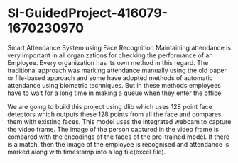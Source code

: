 # SI-GuidedProject-416079-1670230970
Smart Attendance System using Face Recognition
Maintaining attendance is very important in all organizations for checking the performance of an Employee.
Every organization has its own method in this regard.
The traditional approach was marking attendance manually using the old paper or file-based approach and some have adopted methods of automatic
attendance using biometric techniques.
But in these methods employees have to wait for a long time in making a queue when they enter the office.

We are going to build this project using dlib which uses 128 point face detectors which outputs these 128 points 
from all the face and compares them with existing faces. This model uses the integrated webcam to capture the video frame.
The image of the person captured in the video frame is compared with the encodings of the faces of the pre-trained model. 
If there is a match, then the image of the employee is recognised and attendance is marked along with timestamp into a log file(excel file).  


